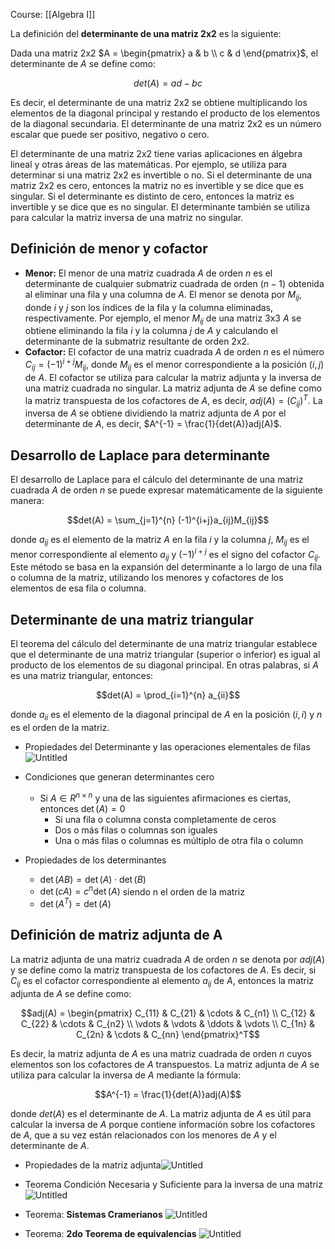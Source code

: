 Course: [[Algebra I]]

La definición del **determinante de una matriz 2x2** es la siguiente:

Dada una matriz 2x2 $A = \begin{pmatrix} a & b \\ c & d \end{pmatrix}$, el determinante de $A$ se define como:

$$det(A) = ad - bc$$

Es decir, el determinante de una matriz 2x2 se obtiene multiplicando los elementos de la diagonal principal y restando el producto de los elementos de la diagonal secundaria. El determinante de una matriz 2x2 es un número escalar que puede ser positivo, negativo o cero.

El determinante de una matriz 2x2 tiene varias aplicaciones en álgebra lineal y otras áreas de las matemáticas. Por ejemplo, se utiliza para determinar si una matriz 2x2 es invertible o no. Si el determinante de una matriz 2x2 es cero, entonces la matriz no es invertible y se dice que es singular. Si el determinante es distinto de cero, entonces la matriz es invertible y se dice que es no singular. El determinante también se utiliza para calcular la matriz inversa de una matriz no singular.

## Definición de menor y cofactor
- **Menor:** El menor de una matriz cuadrada $A$ de orden $n$ es el determinante de cualquier submatriz cuadrada de orden $(n-1)$ obtenida al eliminar una fila y una columna de $A$. El menor se denota por $M_{ij}$, donde $i$ y $j$ son los índices de la fila y la columna eliminadas, respectivamente. Por ejemplo, el menor $M_{ij}$ de una matriz 3x3 $A$ se obtiene eliminando la fila $i$ y la columna $j$ de $A$ y calculando el determinante de la submatriz resultante de orden 2x2.
- **Cofactor:** El cofactor de una matriz cuadrada $A$ de orden $n$ es el número $C_{ij} = (-1)^{i+j}M_{ij}$, donde $M_{ij}$ es el menor correspondiente a la posición $(i,j)$ de $A$. El cofactor se utiliza para calcular la matriz adjunta y la inversa de una matriz cuadrada no singular. La matriz adjunta de $A$ se define como la matriz transpuesta de los cofactores de $A$, es decir, $adj(A) = (C_{ij})^T$. La inversa de $A$ se obtiene dividiendo la matriz adjunta de $A$ por el determinante de $A$, es decir, $A^{-1} = \frac{1}{det(A)}adj(A)$.

## Desarrollo de Laplace para determinante
El desarrollo de Laplace para el cálculo del determinante de una matriz cuadrada $A$ de orden $n$ se puede expresar matemáticamente de la siguiente manera:

$$det(A) = \sum_{j=1}^{n} (-1)^{i+j}a_{ij}M_{ij}$$

donde $a_{ij}$ es el elemento de la matriz $A$ en la fila $i$ y la columna $j$, $M_{ij}$ es el menor correspondiente al elemento $a_{ij}$ y $(-1)^{i+j}$ es el signo del cofactor $C_{ij}$. Este método se basa en la expansión del determinante a lo largo de una fila o columna de la matriz, utilizando los menores y cofactores de los elementos de esa fila o columna.

## Determinante de una matriz triangular
El teorema del cálculo del determinante de una matriz triangular establece que el determinante de una matriz triangular (superior o inferior) es igual al producto de los elementos de su diagonal principal. En otras palabras, si $A$ es una matriz triangular, entonces:

$$det(A) = \prod_{i=1}^{n} a_{ii}$$

donde $a_{ii}$ es el elemento de la diagonal principal de $A$ en la posición $(i,i)$ y $n$ es el orden de la matriz.



- Propiedades del Determinante y las operaciones elementales de filas![Untitled](Images/Determinantes/Untitled%204.png)
- Condiciones que generan determinantes cero
    - Si $A\in R^{n\times n}$ y una de las siguientes afirmaciones es ciertas, entonces $\det (A) =0$
	    - Si una fila o columna consta completamente de ceros
	    - Dos o más filas o columnas son iguales
	    - Una o más filas o columnas es múltiplo de otra fila o column

- Propiedades de los determinantes
    - $\det(AB)=\det(A)\cdot\det(B)$
    - $\det(cA)=c^n\det(A)$ siendo n el orden de la matriz
    - $\det(A^T)=\det(A)$
    
## Definición de matriz adjunta de A
La matriz adjunta de una matriz cuadrada $A$ de orden $n$ se denota por $adj(A)$ y se define como la matriz transpuesta de los cofactores de $A$. Es decir, si $C_{ij}$ es el cofactor correspondiente al elemento $a_{ij}$ de $A$, entonces la matriz adjunta de $A$ se define como:

$$adj(A) = \begin{pmatrix} C_{11} & C_{21} & \cdots & C_{n1} \\ C_{12} & C_{22} & \cdots & C_{n2} \\ \vdots & \vdots & \ddots & \vdots \\ C_{1n} & C_{2n} & \cdots & C_{nn} \end{pmatrix}^T$$

Es decir, la matriz adjunta de $A$ es una matriz cuadrada de orden $n$ cuyos elementos son los cofactores de $A$ transpuestos. La matriz adjunta de $A$ se utiliza para calcular la inversa de $A$ mediante la fórmula:

$$A^{-1} = \frac{1}{det(A)}adj(A)$$

donde $det(A)$ es el determinante de $A$. La matriz adjunta de $A$ es útil para calcular la inversa de $A$ porque contiene información sobre los cofactores de $A$, que a su vez están relacionados con los menores de $A$ y el determinante de $A$.

- Propiedades de la matriz adjunta![Untitled](Images/Determinantes/Untitled%208.png)

- Teorema Condición Necesaria y Suficiente para la inversa de una matriz![Untitled](Images/Determinantes/Untitled%209.png)  
- Teorema: **Sistemas Cramerianos**    ![Untitled](Images/Determinantes/Untitled%2011.png)
- Teorema: **2do Teorema de equivalencias**    ![Untitled](Images/Determinantes/Untitled%2012.png)